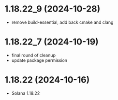 # 1.18.22_9 (2024-10-28)

* remove build-essential, add back cmake and clang

# 1.18.22_7 (2024-10-19)

* final round of cleanup
* update package permission

# 1.18.22 (2024-10-16)

* Solana 1.18.22
